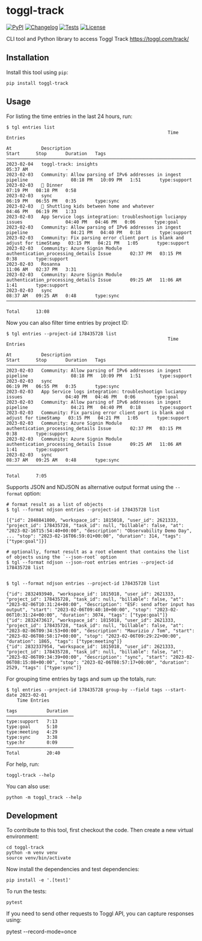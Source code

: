 # toggl-track

[![PyPI](https://img.shields.io/pypi/v/toggl-track.svg)](https://pypi.org/project/toggl-track/)
[![Changelog](https://img.shields.io/github/v/release/zmoog/toggl-track?include_prereleases&label=changelog)](https://github.com/zmoog/toggl-track/releases)
[![Tests](https://github.com/zmoog/toggl-track/workflows/Test/badge.svg)](https://github.com/zmoog/toggl-track/actions?query=workflow%3ATest)
[![License](https://img.shields.io/badge/license-Apache%202.0-blue.svg)](https://github.com/zmoog/toggl-track/blob/master/LICENSE)

CLI tool and Python library to access Toggl Track https://toggl.com/track/

## Installation

Install this tool using `pip`:

    pip install toggl-track

## Usage

For listing the time entries in the last 24 hours, run:

    $ tgl entries list
                                                                Time Entries

    At           Description                                                                  Start      Stop       Duration   Tags
    ─────────────────────────────────────────────────────────────────────────────────────────────────────────────────────────────────────────
    2023-02-04   toggl-track: insights                                                        05:37 AM              -
    2023-02-03   Community: Allow parsing of IPv6 addresses in ingest pipeline                08:18 PM   10:09 PM   1:51       type:support
    2023-02-03   🍲 Dinner                                                                    07:19 PM   08:18 PM   0:58
    2023-02-03   sync                                                                         06:19 PM   06:55 PM   0:35       type:sync
    2023-02-03   🚌 Shuttling kids between home and whatever                                  04:46 PM   06:19 PM   1:33
    2023-02-03   App Service logs integration: troubleshootign lucianpy issues                04:40 PM   04:46 PM   0:06       type:goal
    2023-02-03   Community: Allow parsing of IPv6 addresses in ingest pipeline                04:21 PM   04:40 PM   0:18       type:support
    2023-02-03   Community: Fix parsing error client port is blank and adjust for timeStamp   03:15 PM   04:21 PM   1:05       type:support
    2023-02-03   Community: Azure Signin Module authentication_processing_details Issue       02:37 PM   03:15 PM   0:38       type:support
    2023-02-03   Rosanna                                                                      11:06 AM   02:37 PM   3:31
    2023-02-03   Community: Azure Signin Module authentication_processing_details Issue       09:25 AM   11:06 AM   1:41       type:support
    2023-02-03   sync                                                                         08:37 AM   09:25 AM   0:48       type:sync
    ─────────────────────────────────────────────────────────────────────────────────────────────────────────────────────────────────────────
                                                                                                        Total      13:08

Now you can also filter time entries by project ID:

    $ tgl entries --project-id 178435728 list
                                                                Time Entries

    At           Description                                                                  Start      Stop       Duration   Tags
    ─────────────────────────────────────────────────────────────────────────────────────────────────────────────────────────────────────────
    2023-02-03   Community: Allow parsing of IPv6 addresses in ingest pipeline                08:18 PM   10:09 PM   1:51       type:support
    2023-02-03   sync                                                                         06:19 PM   06:55 PM   0:35       type:sync
    2023-02-03   App Service logs integration: troubleshootign lucianpy issues                04:40 PM   04:46 PM   0:06       type:goal
    2023-02-03   Community: Allow parsing of IPv6 addresses in ingest pipeline                04:21 PM   04:40 PM   0:18       type:support
    2023-02-03   Community: Fix parsing error client port is blank and adjust for timeStamp   03:15 PM   04:21 PM   1:05       type:support
    2023-02-03   Community: Azure Signin Module authentication_processing_details Issue       02:37 PM   03:15 PM   0:38       type:support
    2023-02-03   Community: Azure Signin Module authentication_processing_details Issue       09:25 AM   11:06 AM   1:41       type:support
    2023-02-03   sync                                                                         08:37 AM   09:25 AM   0:48       type:sync
    ─────────────────────────────────────────────────────────────────────────────────────────────────────────────────────────────────────────
                                                                                                        Total      7:05

Supports JSON and NDJSON as alternative output format using the  `--format` option:

    # format result as a list of objects
    $ tgl --format ndjson entries --project-id 178435728 list

    [{"id": 2848841800, "workspace_id": 1815018, "user_id": 2621333, "project_id": 178435728, "task_id": null, "billable": false, "at": "2023-02-16T15:54:40+00:00", "description": "Observability Demo Day",  ... "stop": "2023-02-16T06:59:01+00:00", "duration": 314, "tags": ["type:goal"]}]

    # optionally, format result as a root element that contains the list of objects using the `--json-root` option
    $ tgl --format ndjson --json-root entries entries --project-id 178435728 list


    $ tgl --format ndjson entries --project-id 178435728 list

    {"id": 2832493940, "workspace_id": 1815018, "user_id": 2621333, "project_id": 178435728, "task_id": null, "billable": false, "at": "2023-02-06T10:31:24+00:00", "description": "ESF: send after input has output", "start": "2023-02-06T09:40:10+00:00", "stop": "2023-02-06T10:31:24+00:00", "duration": 3074, "tags": ["type:goal"]}
    {"id": 2832473617, "workspace_id": 1815018, "user_id": 2621333, "project_id": 178435728, "task_id": null, "billable": false, "at": "2023-02-06T09:34:53+00:00", "description": "Maurizio / Tom", "start": "2023-02-06T08:58:17+00:00", "stop": "2023-02-06T09:29:22+00:00", "duration": 1865, "tags": ["type:meeting"]}
    {"id": 2832337954, "workspace_id": 1815018, "user_id": 2621333, "project_id": 178435728, "task_id": null, "billable": false, "at": "2023-02-06T09:34:39+00:00", "description": "sync", "start": "2023-02-06T08:15:08+00:00", "stop": "2023-02-06T08:57:17+00:00", "duration": 2529, "tags": ["type:sync"]}

For grouping time entries by tags and sum up the totals, run:

    $ tgl entries --project-id 178435728 group-by --field tags --start-date 2023-02-01
        Time Entries

    tags           Duration
    ─────────────────────────
    type:support   7:13
    type:goal      5:10
    type:meeting   4:29
    type:sync      3:38
    type:hr        0:09
    ─────────────────────────
    Total          20:40

For help, run:

    toggl-track --help

You can also use:

    python -m toggl_track --help

## Development

To contribute to this tool, first checkout the code. Then create a new virtual environment:

    cd toggl-track
    python -m venv venv
    source venv/bin/activate

Now install the dependencies and test dependencies:

    pip install -e '.[test]'

To run the tests:

    pytest

If you need to send other requests to Toggl API, you can capture responses using:

   pytest --record-mode=once
